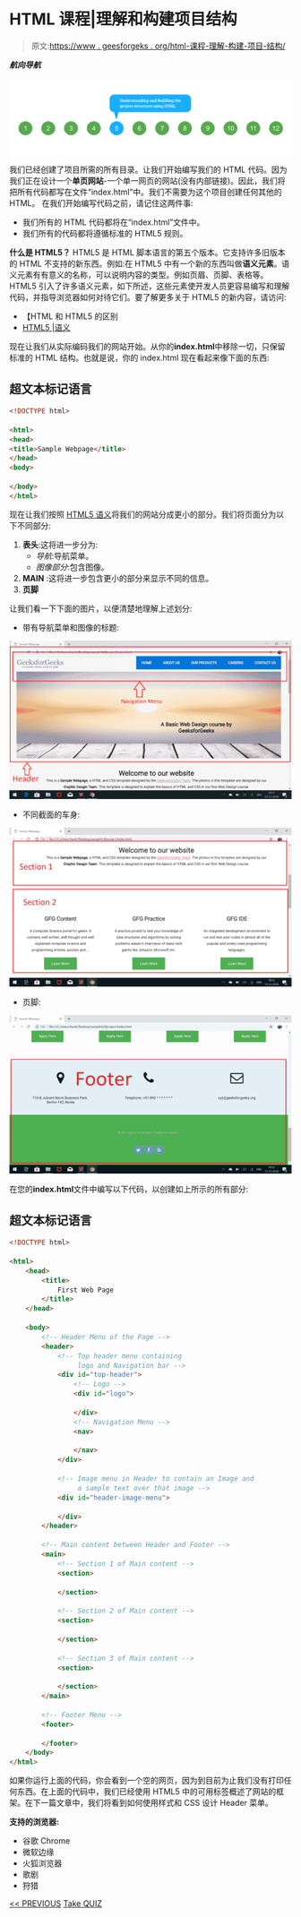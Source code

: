 # HTML 课程|理解和构建项目结构

> 原文:[https://www . geesforgeks . org/html-课程-理解-构建-项目-结构/](https://www.geeksforgeeks.org/html-course-understanding-and-building-project-structure/)

***航向导航***

![](img/1f7a0728a958fc18381974866987f65d.png)

我们已经创建了项目所需的所有目录。让我们开始编写我们的 HTML 代码。因为我们正在设计一个**单页网站**-一个单一网页的网站(没有内部链接)。因此，我们将把所有代码都写在文件“index.html”中。我们不需要为这个项目创建任何其他的 HTML。
在我们开始编写代码之前，请记住这两件事:

*   我们所有的 HTML 代码都将在“index.html”文件中。
*   我们所有的代码都将遵循标准的 HTML5 规则。

**什么是 HTML5？**
HTML5 是 HTML 脚本语言的第五个版本。它支持许多旧版本的 HTML 不支持的新东西。例如:在 HTML5 中有一个新的东西叫做**语义元素**。语义元素有有意义的名称，可以说明内容的类型。例如页眉、页脚、表格等。HTML5 引入了许多语义元素，如下所述，这些元素使开发人员更容易编写和理解代码，并指导浏览器如何对待它们。要了解更多关于 HTML5 的新内容，请访问:

*   【HTML 和 HTML5 的区别
*   [HTML5 |语义](https://www.geeksforgeeks.org/html5-semantics/)

现在让我们从实际编码我们的网站开始。从你的**index.html**中移除一切，只保留标准的 HTML 结构。也就是说，你的 index.html 现在看起来像下面的东西:

## 超文本标记语言

```html
<!DOCTYPE html>

<html>
<head>
<title>Sample Webpage</title>
</head>
<body>

</body>
</html>
```

现在让我们按照 [HTML5 语义](https://www.geeksforgeeks.org/html5-semantics/)将我们的网站分成更小的部分。我们将页面分为以下不同部分:

1.  **表头**:这将进一步分为:
    *   *导航*:导航菜单。
    *   *图像部分*:包含图像。
2.  **MAIN** :这将进一步包含更小的部分来显示不同的信息。
3.  **页脚**

让我们看一下下面的图片，以便清楚地理解上述划分:

*   带有导航菜单和图像的标题:

![](img/3538a1d631f4b92e0c2f1225cffab33a.png)

*   不同截面的车身:

![](img/676a5e447d7afbdce10ee12d178014a2.png)

*   页脚:

![](img/2e5ecbebda42d6b52bdd125d251ec7ff.png)

在您的**index.html**文件中编写以下代码，以创建如上所示的所有部分:

## 超文本标记语言

```html
<!DOCTYPE html>

<html>
    <head>
        <title>
            First Web Page
        </title>
    </head>

    <body>
        <!-- Header Menu of the Page -->
        <header>
            <!-- Top header menu containing
                 logo and Navigation bar -->
            <div id="top-header">
                <!-- Logo -->
                <div id="logo">

                </div>   
                <!-- Navigation Menu -->
                <nav>

                </nav>
            </div>   

            <!-- Image menu in Header to contain an Image and
                 a sample text over that image -->
            <div id="header-image-menu">

            </div>
        </header>

        <!-- Main content between Header and Footer -->
        <main>
            <!-- Section 1 of Main content -->
            <section>

            </section>

            <!-- Section 2 of Main content -->
            <section>

            </section>

            <!-- Section 3 of Main content -->
            <section>

            </section>
        </main>

        <!-- Footer Menu -->
        <footer>

        </footer>
    </body>
</html>
```

如果你运行上面的代码，你会看到一个空的网页，因为到目前为止我们没有打印任何东西。在上面的代码中，我们已经使用 HTML5 中的可用标签概述了网站的框架。在下一篇文章中，我们将看到如何使用样式和 CSS 设计 Header 菜单。

**支持的浏览器:**

*   谷歌 Chrome
*   微软边缘
*   火狐浏览器
*   歌剧
*   狩猎

[<< PREVIOUS](https://www.geeksforgeeks.org/html-course-starting-the-project-creating-directories/) [Take QUIZ](https://www.geeksforgeeks.org/html-course-practice-quiz-1/)